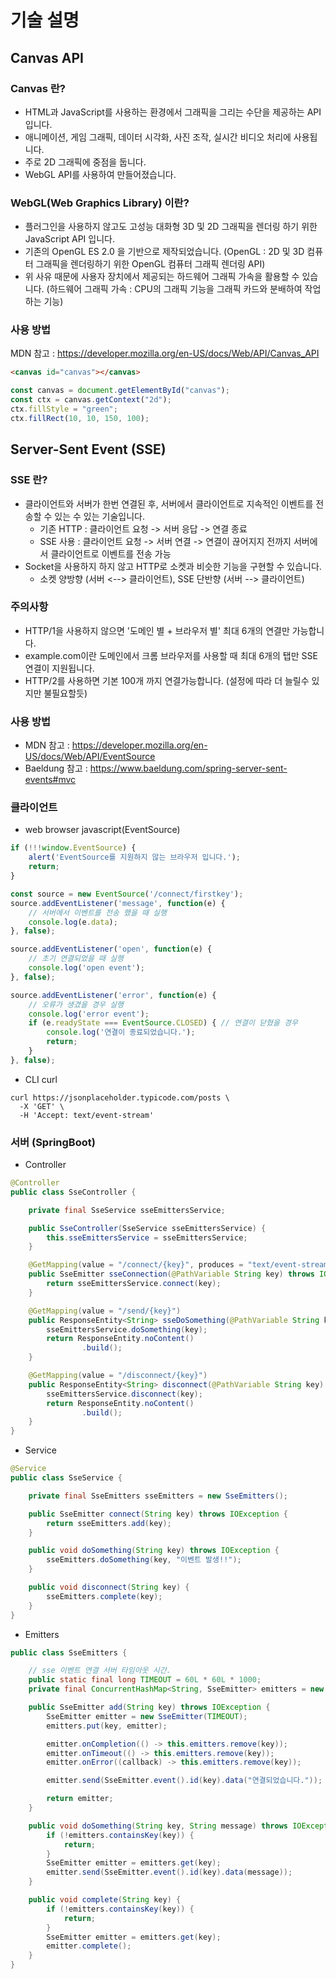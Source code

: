 # 기술 설명

## Canvas API

### Canvas 란?
- HTML과 JavaScript를 사용하는 환경에서 그래픽을 그리는 수단을 제공하는 API 입니다.
- 애니메이션, 게임 그래픽, 데이터 시각화, 사진 조작, 실시간 비디오 처리에 사용됩니다.
- 주로 2D 그래픽에 중점을 둡니다.
- WebGL API를 사용하여 만들어졌습니다.

### WebGL(Web Graphics Library) 이란?
- 플러그인을 사용하지 않고도 고성능 대화형 3D 및 2D 그래픽을 렌더링 하기 위한 JavaScript API 입니다.
- 기존의 OpenGL ES 2.0 을 기반으로 제작되었습니다. (OpenGL : 2D 및 3D 컴퓨터 그래픽을 렌더링하기 위한 OpenGL 컴퓨터 그래픽 렌더링 API)
- 위 사유 때문에 사용자 장치에서 제공되는 하드웨어 그래픽 가속을 활용할 수 있습니다. (하드웨어 그래픽 가속 : CPU의 그래픽 기능을 그래픽 카드와 분배하여 작업하는 기능)

### 사용 방법
MDN 참고 : https://developer.mozilla.org/en-US/docs/Web/API/Canvas_API
```html
<canvas id="canvas"></canvas>
```
```javascript
const canvas = document.getElementById("canvas");
const ctx = canvas.getContext("2d");
ctx.fillStyle = "green";
ctx.fillRect(10, 10, 150, 100);
```

## Server-Sent Event (SSE)

### SSE 란?
- 클라이언트와 서버가 한번 연결된 후, 서버에서 클라이언트로 지속적인 이벤트를 전송할 수 있는 수 있는 기술입니다.
  - 기존 HTTP : 클라이언트 요청 -> 서버 응답 -> 연결 종료
  - SSE 사용 : 클라이언트 요청 -> 서버 연결 -> 연결이 끊어지지 전까지 서버에서 클라이언트로 이벤트를 전송 가능
- Socket을 사용하지 하지 않고 HTTP로 소켓과 비슷한 기능을 구현할 수 있습니다.
  - 소켓 양방향 (서버 <--> 클라이언트), SSE 단반향 (서버 --> 클라이언트)

### 주의사항
- HTTP/1을 사용하지 않으면 '도메인 별 + 브라우저 별' 최대 6개의 연결만 가능합니다.
- example.com이란 도메인에서 크롬 브라우저를 사용할 때 최대 6개의 탭만 SSE 연결이 지원됩니다.
- HTTP/2를 사용하면 기본 100개 까지 연결가능합니다. (설정에 따라 더 늘릴수 있지만 불필요할듯)

### 사용 방법
- MDN 참고 : https://developer.mozilla.org/en-US/docs/Web/API/EventSource
- Baeldung 참고 : https://www.baeldung.com/spring-server-sent-events#mvc
### 클라이언트
- web browser javascript(EventSource)
```javascript
if (!!!window.EventSource) {
    alert('EventSource를 지원하지 않는 브라우저 입니다.');
    return;
}

const source = new EventSource('/connect/firstkey');
source.addEventListener('message', function(e) {
    // 서버에서 이벤트를 전송 했을 때 실행
    console.log(e.data);
}, false);

source.addEventListener('open', function(e) {
    // 초기 연결되었을 때 실행
    console.log('open event');
}, false);

source.addEventListener('error', function(e) {
    // 오류가 생겼을 경우 실행
    console.log('error event');
    if (e.readyState === EventSource.CLOSED) { // 연결이 닫혔을 경우
        console.log('연결이 종료되었습니다.');
        return;
    }
}, false);
```
- CLI curl
```shell
curl https://jsonplaceholder.typicode.com/posts \
  -X 'GET' \
  -H 'Accept: text/event-stream'
```

### 서버 (SpringBoot)
- Controller
```java
@Controller
public class SseController {

    private final SseService sseEmittersService;

    public SseController(SseService sseEmittersService) {
        this.sseEmittersService = sseEmittersService;
    }

    @GetMapping(value = "/connect/{key}", produces = "text/event-stream")
    public SseEmitter sseConnection(@PathVariable String key) throws IOException {
        return sseEmittersService.connect(key);
    }

    @GetMapping(value = "/send/{key}")
    public ResponseEntity<String> sseDoSomething(@PathVariable String key) throws IOException {
        sseEmittersService.doSomething(key);
        return ResponseEntity.noContent()
                .build();
    }

    @GetMapping(value = "/disconnect/{key}")
    public ResponseEntity<String> disconnect(@PathVariable String key) throws IOException {
        sseEmittersService.disconnect(key);
        return ResponseEntity.noContent()
                .build();
    }
}
```
- Service
```java
@Service
public class SseService {

    private final SseEmitters sseEmitters = new SseEmitters();

    public SseEmitter connect(String key) throws IOException {
        return sseEmitters.add(key);
    }

    public void doSomething(String key) throws IOException {
        sseEmitters.doSomething(key, "이벤트 발생!!");
    }

    public void disconnect(String key) {
        sseEmitters.complete(key);
    }
}
```
- Emitters
```java
public class SseEmitters {

    // sse 이벤트 연결 서버 타임아웃 시간.
    public static final long TIMEOUT = 60L * 60L * 1000;
    private final ConcurrentHashMap<String, SseEmitter> emitters = new ConcurrentHashMap<>();

    public SseEmitter add(String key) throws IOException {
        SseEmitter emitter = new SseEmitter(TIMEOUT);
        emitters.put(key, emitter);

        emitter.onCompletion(() -> this.emitters.remove(key));
        emitter.onTimeout(() -> this.emitters.remove(key));
        emitter.onError((callback) -> this.emitters.remove(key));

        emitter.send(SseEmitter.event().id(key).data("연결되었습니다."));

        return emitter;
    }

    public void doSomething(String key, String message) throws IOException {
        if (!emitters.containsKey(key)) {
            return;
        }
        SseEmitter emitter = emitters.get(key);
        emitter.send(SseEmitter.event().id(key).data(message));
    }

    public void complete(String key) {
        if (!emitters.containsKey(key)) {
            return;
        }
        SseEmitter emitter = emitters.get(key);
        emitter.complete();
    }
}
```
